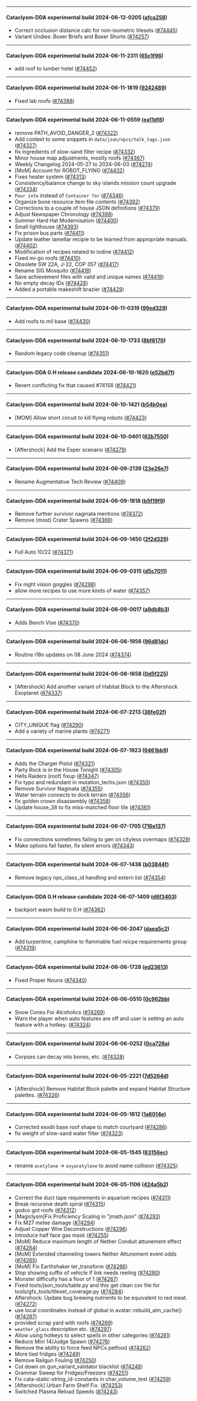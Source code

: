 
---

#### Cataclysm-DDA experimental build 2024-06-12-0205 ([afca258](https://github.com/CleverRaven/Cataclysm-DDA/releases/tag/cdda-experimental-2024-06-12-0205))

* Correct occlusion distance calc for non-isometric tilesets ([#74445](https://github.com/CleverRaven/Cataclysm-DDA/pull/74445))
* Variant Undies: Boxer Briefs and Boxer Shorts ([#74257](https://github.com/CleverRaven/Cataclysm-DDA/pull/74257))

---

#### Cataclysm-DDA experimental build 2024-06-11-2311 ([65c1f96](https://github.com/CleverRaven/Cataclysm-DDA/releases/tag/cdda-experimental-2024-06-11-2311))

* add roof to lumber hotel ([#74452](https://github.com/CleverRaven/Cataclysm-DDA/pull/74452))

---

#### Cataclysm-DDA experimental build 2024-06-11-1819 ([9242489](https://github.com/CleverRaven/Cataclysm-DDA/releases/tag/cdda-experimental-2024-06-11-1819))

* Fixed lab roofs ([#74388](https://github.com/CleverRaven/Cataclysm-DDA/pull/74388))

---

#### Cataclysm-DDA experimental build 2024-06-11-0559 ([ea11df8](https://github.com/CleverRaven/Cataclysm-DDA/releases/tag/cdda-experimental-2024-06-11-0559))

* remove PATH_AVOID_DANGER_2 ([#74322](https://github.com/CleverRaven/Cataclysm-DDA/pull/74322))
* Add context to some snippets in `data/json/npcs/talk_tags.json` ([#74327](https://github.com/CleverRaven/Cataclysm-DDA/pull/74327))
* fix ingredients of slow-sand filter recipe ([#74332](https://github.com/CleverRaven/Cataclysm-DDA/pull/74332))
* Minor house map adjustments, mostly roofs ([#74367](https://github.com/CleverRaven/Cataclysm-DDA/pull/74367))
* Weekly Changelog 2024-05-27 to 2024-06-03 ([#74274](https://github.com/CleverRaven/Cataclysm-DDA/pull/74274))
* [MoM] Account for ROBOT_FLYING ([#74432](https://github.com/CleverRaven/Cataclysm-DDA/pull/74432))
* Fixes heater system ([#74313](https://github.com/CleverRaven/Cataclysm-DDA/pull/74313))
* Consistency/balance change to sky islands mission count upgrade ([#74334](https://github.com/CleverRaven/Cataclysm-DDA/pull/74334))
* `Pour into` instead of `Container for` ([#74346](https://github.com/CleverRaven/Cataclysm-DDA/pull/74346))
* Organize bone resource item file contents ([#74392](https://github.com/CleverRaven/Cataclysm-DDA/pull/74392))
* Corrections to a couple of house JSON definitions ([#74379](https://github.com/CleverRaven/Cataclysm-DDA/pull/74379))
* Adjust Newspaper Chronology ([#74398](https://github.com/CleverRaven/Cataclysm-DDA/pull/74398))
* Summer Hard Hat Modernisation ([#74400](https://github.com/CleverRaven/Cataclysm-DDA/pull/74400))
* Small lighthouse ([#74393](https://github.com/CleverRaven/Cataclysm-DDA/pull/74393))
* Fix prison bus parts ([#74411](https://github.com/CleverRaven/Cataclysm-DDA/pull/74411))
* Update leather lamellar recipie to be learned from appropriate manuals. ([#74402](https://github.com/CleverRaven/Cataclysm-DDA/pull/74402))
* Modification of recipes related to iodine ([#74412](https://github.com/CleverRaven/Cataclysm-DDA/pull/74412))
* Fixed mi-go roofs ([#74410](https://github.com/CleverRaven/Cataclysm-DDA/pull/74410))
* Obsolete SW 22A, J-22, COP 357 ([#74417](https://github.com/CleverRaven/Cataclysm-DDA/pull/74417))
* Rename SIG Mosquito ([#74418](https://github.com/CleverRaven/Cataclysm-DDA/pull/74418))
* Save achievement files with valid and unique names ([#74419](https://github.com/CleverRaven/Cataclysm-DDA/pull/74419))
* No empty decay IDs ([#74428](https://github.com/CleverRaven/Cataclysm-DDA/pull/74428))
* Added a portable makeshift brazier ([#74429](https://github.com/CleverRaven/Cataclysm-DDA/pull/74429))

---

#### Cataclysm-DDA experimental build 2024-06-11-0319 ([99ed329](https://github.com/CleverRaven/Cataclysm-DDA/releases/tag/cdda-experimental-2024-06-11-0319))

* Add roofs to mil base ([#74430](https://github.com/CleverRaven/Cataclysm-DDA/pull/74430))

---

#### Cataclysm-DDA experimental build 2024-06-10-1733 ([8bf8170](https://github.com/CleverRaven/Cataclysm-DDA/releases/tag/cdda-experimental-2024-06-10-1733))

* Random legacy code cleanup ([#74351](https://github.com/CleverRaven/Cataclysm-DDA/pull/74351))

---

#### Cataclysm-DDA 0.H release candidate 2024-06-10-1620 ([e52bd7f](https://github.com/CleverRaven/Cataclysm-DDA/releases/tag/cdda-0.H-2024-06-10-1620))

* Revert conflicting fix that caused #74158 ([#74421](https://github.com/CleverRaven/Cataclysm-DDA/pull/74421))

---

#### Cataclysm-DDA experimental build 2024-06-10-1421 ([b54b0ea](https://github.com/CleverRaven/Cataclysm-DDA/releases/tag/cdda-experimental-2024-06-10-1421))

* [MOM] Allow short circuit to kill flying robots ([#74423](https://github.com/CleverRaven/Cataclysm-DDA/pull/74423))

---

#### Cataclysm-DDA experimental build 2024-06-10-0401 ([62b7550](https://github.com/CleverRaven/Cataclysm-DDA/releases/tag/cdda-experimental-2024-06-10-0401))

* [Aftershock] Add the Esper scenario ([#74279](https://github.com/CleverRaven/Cataclysm-DDA/pull/74279))

---

#### Cataclysm-DDA experimental build 2024-06-09-2139 ([23e26e7](https://github.com/CleverRaven/Cataclysm-DDA/releases/tag/cdda-experimental-2024-06-09-2139))

* Rename Augmentative Tech Review ([#74409](https://github.com/CleverRaven/Cataclysm-DDA/pull/74409))

---

#### Cataclysm-DDA experimental build 2024-06-09-1818 ([b5f19f9](https://github.com/CleverRaven/Cataclysm-DDA/releases/tag/cdda-experimental-2024-06-09-1818))

* Remove further survivor naginata mentions ([#74372](https://github.com/CleverRaven/Cataclysm-DDA/pull/74372))
* Remove (most) Crater Spawns ([#74369](https://github.com/CleverRaven/Cataclysm-DDA/pull/74369))

---

#### Cataclysm-DDA experimental build 2024-06-09-1450 ([2f2d329](https://github.com/CleverRaven/Cataclysm-DDA/releases/tag/cdda-experimental-2024-06-09-1450))

* Full Auto 10/22 ([#74371](https://github.com/CleverRaven/Cataclysm-DDA/pull/74371))

---

#### Cataclysm-DDA experimental build 2024-06-09-0315 ([d5c7011](https://github.com/CleverRaven/Cataclysm-DDA/releases/tag/cdda-experimental-2024-06-09-0315))

* Fix night vision goggles ([#74298](https://github.com/CleverRaven/Cataclysm-DDA/pull/74298))
* allow more recipes to use more kinds of water ([#74357](https://github.com/CleverRaven/Cataclysm-DDA/pull/74357))

---

#### Cataclysm-DDA experimental build 2024-06-09-0017 ([a9db8b3](https://github.com/CleverRaven/Cataclysm-DDA/releases/tag/cdda-experimental-2024-06-09-0017))

* Adds Bench Vise ([#74370](https://github.com/CleverRaven/Cataclysm-DDA/pull/74370))

---

#### Cataclysm-DDA experimental build 2024-06-08-1956 ([96d81dc](https://github.com/CleverRaven/Cataclysm-DDA/releases/tag/cdda-experimental-2024-06-08-1956))

* Routine i18n updates on 08 June 2024 ([#74374](https://github.com/CleverRaven/Cataclysm-DDA/pull/74374))

---

#### Cataclysm-DDA experimental build 2024-06-08-1658 ([0d5f225](https://github.com/CleverRaven/Cataclysm-DDA/releases/tag/cdda-experimental-2024-06-08-1658))

* [Aftershock] Add another variant of Habitat Block to the Aftershock Exoplanet ([#74337](https://github.com/CleverRaven/Cataclysm-DDA/pull/74337))

---

#### Cataclysm-DDA experimental build 2024-06-07-2213 ([36fe02f](https://github.com/CleverRaven/Cataclysm-DDA/releases/tag/cdda-experimental-2024-06-07-2213))

* CITY_UNIQUE flag ([#74290](https://github.com/CleverRaven/Cataclysm-DDA/pull/74290))
* Add a variety of marine plants ([#74271](https://github.com/CleverRaven/Cataclysm-DDA/pull/74271))

---

#### Cataclysm-DDA experimental build 2024-06-07-1923 ([9461bb9](https://github.com/CleverRaven/Cataclysm-DDA/releases/tag/cdda-experimental-2024-06-07-1923))

* Adds the Charger Pistol ([#74321](https://github.com/CleverRaven/Cataclysm-DDA/pull/74321))
* Party Rock is in the House Tonight ([#74305](https://github.com/CleverRaven/Cataclysm-DDA/pull/74305))
* Hells Raiders (roof) fixup ([#74347](https://github.com/CleverRaven/Cataclysm-DDA/pull/74347))
* Fix typo and redundant in mutation_techs.json ([#74350](https://github.com/CleverRaven/Cataclysm-DDA/pull/74350))
* Remove Survivor Naginata ([#74355](https://github.com/CleverRaven/Cataclysm-DDA/pull/74355))
* Water terrain connects to dock terrain ([#74356](https://github.com/CleverRaven/Cataclysm-DDA/pull/74356))
* fix golden crown disassembly ([#74358](https://github.com/CleverRaven/Cataclysm-DDA/pull/74358))
* Update house_38 to fix miss-matched floor tile ([#74361](https://github.com/CleverRaven/Cataclysm-DDA/pull/74361))

---

#### Cataclysm-DDA experimental build 2024-06-07-1705 ([716e137](https://github.com/CleverRaven/Cataclysm-DDA/releases/tag/cdda-experimental-2024-06-07-1705))

* Fix connections sometimes failing to gen on cityless overmaps ([#74329](https://github.com/CleverRaven/Cataclysm-DDA/pull/74329))
* Make options fail faster, fix silent errors ([#74343](https://github.com/CleverRaven/Cataclysm-DDA/pull/74343))

---

#### Cataclysm-DDA experimental build 2024-06-07-1438 ([b03844f](https://github.com/CleverRaven/Cataclysm-DDA/releases/tag/cdda-experimental-2024-06-07-1438))

* Remove legacy npc_class_id handling and extern list ([#74354](https://github.com/CleverRaven/Cataclysm-DDA/pull/74354))

---

#### Cataclysm-DDA 0.H release candidate 2024-06-07-1409 ([d6f3403](https://github.com/CleverRaven/Cataclysm-DDA/releases/tag/cdda-0.H-2024-06-07-1409))

* backport wasm build to 0.H ([#74362](https://github.com/CleverRaven/Cataclysm-DDA/pull/74362))

---

#### Cataclysm-DDA experimental build 2024-06-06-2047 ([daea5c2](https://github.com/CleverRaven/Cataclysm-DDA/releases/tag/cdda-experimental-2024-06-06-2047))

* Add turpentine, camphine to flammable fuel reicpe requirements group ([#74319](https://github.com/CleverRaven/Cataclysm-DDA/pull/74319))

---

#### Cataclysm-DDA experimental build 2024-06-06-1728 ([ed23613](https://github.com/CleverRaven/Cataclysm-DDA/releases/tag/cdda-experimental-2024-06-06-1728))

* Fixed Proper Nouns ([#74340](https://github.com/CleverRaven/Cataclysm-DDA/pull/74340))

---

#### Cataclysm-DDA experimental build 2024-06-06-0510 ([0c962bb](https://github.com/CleverRaven/Cataclysm-DDA/releases/tag/cdda-experimental-2024-06-06-0510))

* Snow Cones For Alcoholics ([#74269](https://github.com/CleverRaven/Cataclysm-DDA/pull/74269))
* Warn the player when auto features are off and user is setting an auto feature with a hotkey. ([#74324](https://github.com/CleverRaven/Cataclysm-DDA/pull/74324))

---

#### Cataclysm-DDA experimental build 2024-06-06-0252 ([0ca728a](https://github.com/CleverRaven/Cataclysm-DDA/releases/tag/cdda-experimental-2024-06-06-0252))

* Corpses can decay into bones, etc. ([#74328](https://github.com/CleverRaven/Cataclysm-DDA/pull/74328))

---

#### Cataclysm-DDA experimental build 2024-06-05-2221 ([7d5264d](https://github.com/CleverRaven/Cataclysm-DDA/releases/tag/cdda-experimental-2024-06-05-2221))

* [Aftershock] Remove Habitat Block palette and expand Habitat Structure palettes. ([#74326](https://github.com/CleverRaven/Cataclysm-DDA/pull/74326))

---

#### Cataclysm-DDA experimental build 2024-06-05-1812 ([1a6014e](https://github.com/CleverRaven/Cataclysm-DDA/releases/tag/cdda-experimental-2024-06-05-1812))

* Corrected exodii base roof shape to match courtyard ([#74286](https://github.com/CleverRaven/Cataclysm-DDA/pull/74286))
* fix weight of slow-sand water filter ([#74323](https://github.com/CleverRaven/Cataclysm-DDA/pull/74323))

---

#### Cataclysm-DDA experimental build 2024-06-05-1545 ([83156ec](https://github.com/CleverRaven/Cataclysm-DDA/releases/tag/cdda-experimental-2024-06-05-1545))

* rename `acetylene` -> `oxyacetylene` to avoid name collision ([#74325](https://github.com/CleverRaven/Cataclysm-DDA/pull/74325))

---

#### Cataclysm-DDA experimental build 2024-06-05-1106 ([424a5b2](https://github.com/CleverRaven/Cataclysm-DDA/releases/tag/cdda-experimental-2024-06-05-1106))

* Correct the duct tape requirements in aquarium recipes ([#74311](https://github.com/CleverRaven/Cataclysm-DDA/pull/74311))
* Break recursive death spiral ([#74315](https://github.com/CleverRaven/Cataclysm-DDA/pull/74315))
* godco got roofs ([#74312](https://github.com/CleverRaven/Cataclysm-DDA/pull/74312))
* [Magiclysm]Fix Proficiency Scaling in "jmath.json" ([#74293](https://github.com/CleverRaven/Cataclysm-DDA/pull/74293))
* Fix M27 melee damage ([#74294](https://github.com/CleverRaven/Cataclysm-DDA/pull/74294))
* Adjust Copper Wire Deconstructions ([#74296](https://github.com/CleverRaven/Cataclysm-DDA/pull/74296))
* Introduce half face gas mask ([#74255](https://github.com/CleverRaven/Cataclysm-DDA/pull/74255))
* [MoM] Reduce maximum length of Nether Conduit attunement effect ([#74264](https://github.com/CleverRaven/Cataclysm-DDA/pull/74264))
* [MoM] Extended channeling lowers Nether Attunement event odds ([#74265](https://github.com/CleverRaven/Cataclysm-DDA/pull/74265))
* [MoM] Fix Earthshaker ter_transform ([#74266](https://github.com/CleverRaven/Cataclysm-DDA/pull/74266))
* Stop showing suffix of vehicle if link needs reeling ([#74280](https://github.com/CleverRaven/Cataclysm-DDA/pull/74280))
* Monster difficulty has a floor of 1 ([#74267](https://github.com/CleverRaven/Cataclysm-DDA/pull/74267))
* Fixed tools/json_tools/table.py and this get clean csv file for tools/gfx_tools/tileset_coverage.py ([#74284](https://github.com/CleverRaven/Cataclysm-DDA/pull/74284))
* Aftershock: Update bug brewing nutrients to be equivalent to red meat. ([#74272](https://github.com/CleverRaven/Cataclysm-DDA/pull/74272))
* use local coordinates instead of global in avatar::rebuild_aim_cache() ([#74287](https://github.com/CleverRaven/Cataclysm-DDA/pull/74287))
* provided scrap yard with roofs ([#74289](https://github.com/CleverRaven/Cataclysm-DDA/pull/74289))
* `weather_glass` description etc. ([#74297](https://github.com/CleverRaven/Cataclysm-DDA/pull/74297))
* Allow using hotkeys to select spells in other categories ([#74281](https://github.com/CleverRaven/Cataclysm-DDA/pull/74281))
* Reduce Mini 14/Judge Spawn ([#74276](https://github.com/CleverRaven/Cataclysm-DDA/pull/74276))
* Remove the ability to force feed NPCs petfood ([#74262](https://github.com/CleverRaven/Cataclysm-DDA/pull/74262))
* More tied fridges ([#74249](https://github.com/CleverRaven/Cataclysm-DDA/pull/74249))
* Remove Railgun Fouling ([#74250](https://github.com/CleverRaven/Cataclysm-DDA/pull/74250))
* Cut down on gun_variant_validator blacklist ([#74248](https://github.com/CleverRaven/Cataclysm-DDA/pull/74248))
* Grammar Sweep for Fridges/Freezers ([#74251](https://github.com/CleverRaven/Cataclysm-DDA/pull/74251))
* Fix cata-static-string_id-constants in char_volume_test ([#74259](https://github.com/CleverRaven/Cataclysm-DDA/pull/74259))
* [Aftershock] Urban Farm Shelf Fix. ([#74253](https://github.com/CleverRaven/Cataclysm-DDA/pull/74253))
* Switched Plasma Reload Speeds ([#74243](https://github.com/CleverRaven/Cataclysm-DDA/pull/74243))
